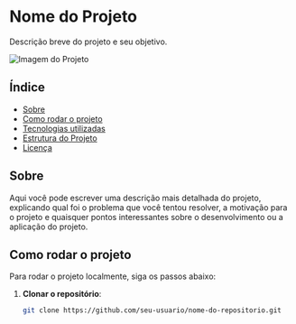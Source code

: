 # Nome do Projeto

Descrição breve do projeto e seu objetivo.

![Imagem do Projeto](link-da-imagem-do-projeto)

## Índice

- [Sobre](#sobre)
- [Como rodar o projeto](#como-rodar-o-projeto)
- [Tecnologias utilizadas](#tecnologias-utilizadas)
- [Estrutura do Projeto](#estrutura-do-projeto)
- [Licença](#licença)

## Sobre

Aqui você pode escrever uma descrição mais detalhada do projeto, explicando qual foi o problema que você tentou resolver, a motivação para o projeto e quaisquer pontos interessantes sobre o desenvolvimento ou a aplicação do projeto.

## Como rodar o projeto

Para rodar o projeto localmente, siga os passos abaixo:

1. **Clonar o repositório**:
   ```bash
   git clone https://github.com/seu-usuario/nome-do-repositorio.git
